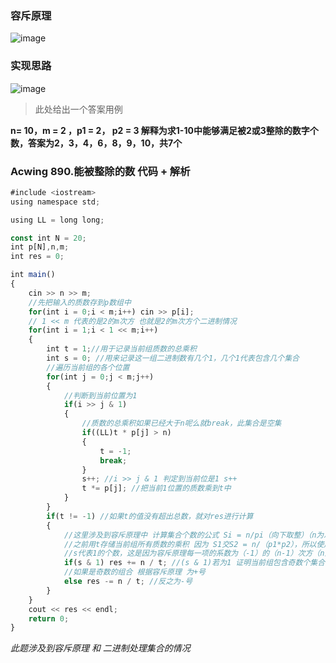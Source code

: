 ### 容斥原理
![image](https://github.com/NatsunoKoide/NatsunoKoide.github.io/assets/137853852/74e4f052-c584-420d-9027-d5efab16034b)

### 实现思路
![image](https://github.com/NatsunoKoide/NatsunoKoide.github.io/assets/137853852/9ec8a3d0-3385-4127-a98a-217d07e992be)

> 此处给出一个答案用例 

**n= 10，m = 2 ，p1 = 2， p2 = 3 解释为求1-10中能够满足被2或3整除的数字个数，答案为2，3，4，6，8，9，10，共7个**

### Acwing 890.能被整除的数 代码 + 解析
```js
#include <iostream>
using namespace std;

using LL = long long;

const int N = 20;
int p[N],n,m;
int res = 0;

int main()
{
    cin >> n >> m;
    //先把输入的质数存到p数组中
    for(int i = 0;i < m;i++) cin >> p[i];
    // 1 << m 代表的是2的m次方 也就是2的m次方个二进制情况
    for(int i = 1;i < 1 << m;i++)
    {
        int t = 1;//用于记录当前组质数的总乘积
        int s = 0; //用来记录这一组二进制数有几个1，几个1代表包含几个集合
        //遍历当前组的各个位置
        for(int j = 0;j < m;j++)
        {
            //判断到当前位置为1
            if(i >> j & 1)
            {
                //质数的总乘积如果已经大于n呢么就break，此集合是空集
                if((LL)t * p[j] > n) 
                {
                    t = -1;
                    break;
                }
                s++; //i >> j & 1 判定到当前位是1 s++
                t *= p[j]; //把当前1位置的质数乘到t中
            }
        }
        if(t != -1) //如果t的值没有超出总数，就对res进行计算
        {
            //这里涉及到容斥原理中 计算集合个数的公式 Si = n/pi（向下取整）（n为总数，pi为质数）
            //之前用t存储当前组所有质数的乘积 因为 S1交S2 = n/（p1*p2），所以使用t的乘积可以多个集合的情况
            //s代表1的个数，这是因为容斥原理每一项的系数为（-1）的（n-1）次方（n为1的个数）
            if(s & 1) res += n / t; //(s & 1)若为1 证明当前组包含奇数个集合（奇数个1）
            //如果是奇数的组合 根据容斥原理 为+号
            else res -= n / t; //反之为-号
        }
    }
    cout << res << endl;
    return 0;
}
```

_此题涉及到容斥原理 和 二进制处理集合的情况_